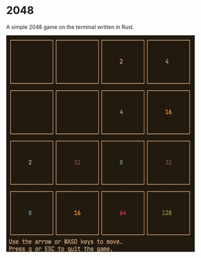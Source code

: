 # 2048

A simple 2048 game on the terminal written in Rust.

<img src="./images/2048-example.png" height="580px">
